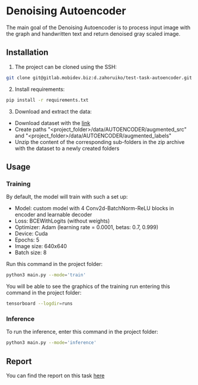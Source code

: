 # Denoising Autoencoder

The main goal of the Denoising Autoencoder is to process input image with the graph and handwritten text and return denoised gray scaled image.

## Installation

1. The project can be cloned using the SSH:

```bash
git clone git@gitlab.mobidev.biz:d.zahoruiko/test-task-autoencoder.git
```

2. Install requirements:

```bash
pip install -r requirements.txt
```

3. Download and extract the data:
- Download dataset with the [link](https://drive.google.com/file/d/1QQuXiggreSYWXiSruuKwWgdJlUZnkwTm/view?usp=sharing)
- Create paths "<project_folder>/data/AUTOENCODER/augmented_src" and "<project_folder>/data/AUTOENCODER/augmented_labels"
- Unzip the content of the corresponding sub-folders in the zip archive with the dataset to a newly created folders

## Usage

### Training

By default, the model will train with such a set up:

- Model: custom model with 4 Conv2d-BatchNorm-ReLU blocks in encoder and learnable decoder
- Loss: BCEWithLogits (without weights)
- Optimizer: Adam (learning rate = 0.0001, betas: 0.7, 0.999)
- Device: Cuda
- Epochs: 5
- Image size: 640x640
- Batch size: 8

Run this command in the project folder:
```bash
python3 main.py --mode='train'
```

You will be able to see the graphics of the training run entering this command in the project folder:
```bash
tensorboard --logdir=runs
```

### Inference

To run the inference, enter this command in the project folder:
```bash
python3 main.py --mode='inference'
```

## Report
You can find the report on this task [here]([https://docs.google.com/document/d/1LZ24Mde_-Hn6CfufTX0UKTsfr6yJso1oqgCkqLynhlQ/edit?usp=sharing](https://docs.google.com/document/d/1FeB_oiE4hf7aoJ9GxDk7AvRnm9NA_G4R/edit?usp=sharing&ouid=105452570762605421625&rtpof=true&sd=true))

